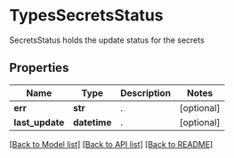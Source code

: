 # TypesSecretsStatus

SecretsStatus holds the update status for the secrets

## Properties
Name | Type | Description | Notes
------------ | ------------- | ------------- | -------------
**err** | **str** | .  | [optional] 
**last_update** | **datetime** | .  | [optional] 

[[Back to Model list]](../README.md#documentation-for-models) [[Back to API list]](../README.md#documentation-for-api-endpoints) [[Back to README]](../README.md)



